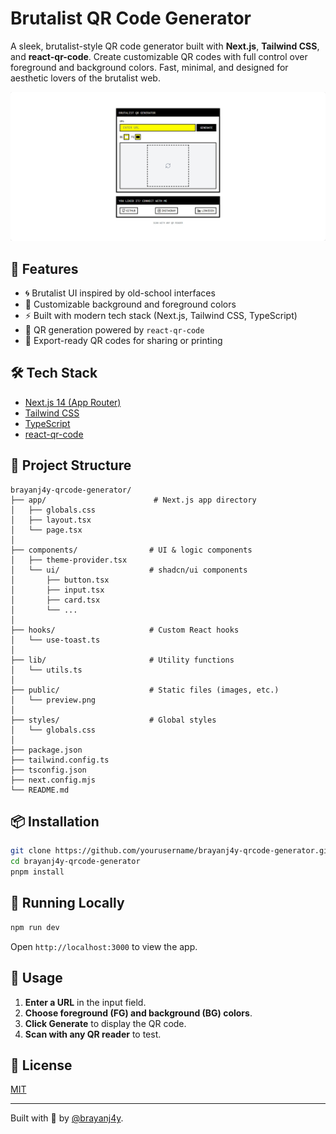 # Brutalist QR Code Generator

A sleek, brutalist-style QR code generator built with **Next.js**, **Tailwind CSS**, and **react-qr-code**. Create customizable QR codes with full control over foreground and background colors. Fast, minimal, and designed for aesthetic lovers of the brutalist web.

![Preview](./public/preview.png)

## 🚀 Features

* 🌀 Brutalist UI inspired by old-school interfaces
* 🎨 Customizable background and foreground colors
* ⚡ Built with modern tech stack (Next.js, Tailwind CSS, TypeScript)
* 🧾 QR generation powered by `react-qr-code`
* 📸 Export-ready QR codes for sharing or printing

## 🛠️ Tech Stack

* [Next.js 14 (App Router)](https://nextjs.org/)
* [Tailwind CSS](https://tailwindcss.com/)
* [TypeScript](https://www.typescriptlang.org/)
* [react-qr-code](https://github.com/rosskhanas/react-qr-code)

## 📁 Project Structure

```
brayanj4y-qrcode-generator/
├── app/                        # Next.js app directory
│   ├── globals.css
│   ├── layout.tsx
│   └── page.tsx
│
├── components/                # UI & logic components
│   ├── theme-provider.tsx
│   └── ui/                    # shadcn/ui components
│       ├── button.tsx
│       ├── input.tsx
│       ├── card.tsx
│       └── ...
│
├── hooks/                     # Custom React hooks
│   └── use-toast.ts
│
├── lib/                       # Utility functions
│   └── utils.ts
│
├── public/                    # Static files (images, etc.)
│   └── preview.png
│
├── styles/                    # Global styles
│   └── globals.css
│
├── package.json
├── tailwind.config.ts
├── tsconfig.json
├── next.config.mjs
└── README.md
```

## 📦 Installation

```bash
git clone https://github.com/yourusername/brayanj4y-qrcode-generator.git
cd brayanj4y-qrcode-generator
pnpm install
```

## 🔄 Running Locally

```bash
npm run dev
```

Open `http://localhost:3000` to view the app.

## 🧪 Usage

1. **Enter a URL** in the input field.
2. **Choose foreground (FG) and background (BG) colors**.
3. **Click Generate** to display the QR code.
4. **Scan with any QR reader** to test.

## 📄 License

[MIT](./LICENSE)

---

Built with 💛 by [@brayanj4y](https://github.com/brayanj4y).


